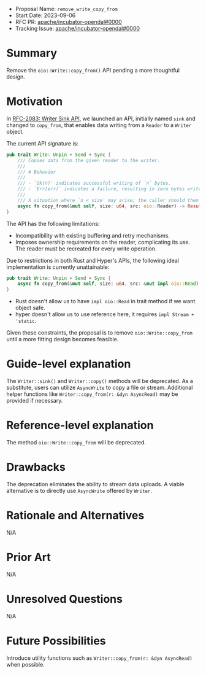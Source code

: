 - Proposal Name: `remove_write_copy_from`
- Start Date: 2023-09-06
- RFC PR: [apache/incubator-opendal#0000](https://github.com/apache/incubator-opendal/pull/0000)
- Tracking Issue: [apache/incubator-opendal#0000](https://github.com/apache/incubator-opendal/issues/0000)

# Summary

Remove the `oio::Write::copy_from()` API pending a more thoughtful design.

# Motivation

In [RFC-2083: Writer Sink API](./2083_writer_sink_api.md), we launched an API, initially named `sink` and changed to `copy_from`, that enables data writing from a `Reader` to a `Writer` object.

The current API signature is:

```rust
pub trait Write: Unpin + Send + Sync {
    /// Copies data from the given reader to the writer.
    ///
    /// # Behavior
    ///
    /// - `Ok(n)` indicates successful writing of `n` bytes.
    /// - `Err(err)` indicates a failure, resulting in zero bytes written.
    ///
    /// A situation where `n < size` may arise; the caller should then transmit the remaining bytes until the full amount is written.
    async fn copy_from(&mut self, size: u64, src: oio::Reader) -> Result<u64>;
}
```

The API has the following limitations:

- Incompatibility with existing buffering and retry mechanisms.
- Imposes ownership requirements on the reader, complicating its use. The reader must be recreated for every write operation.

Due to restrictions in both Rust and Hyper's APIs, the following ideal implementation is currently unattainable:

```rust
pub trait Write: Unpin + Send + Sync {
    async fn copy_from(&mut self, size: u64, src: &mut impl oio::Read) -> Result<u64>;
}
```

- Rust doesn't allow us to have `impl oio::Read` in trait method if we want object safe.
- hyper doesn't allow us to use reference here, it requires `impl Stream + 'static`.

Given these constraints, the proposal is to remove `oio::Write::copy_from` until a more fitting design becomes feasible.

# Guide-level explanation

The `Writer::sink()` and `Writer::copy()` methods will be deprecated. As a substitute, users can utilize `AsyncWrite` to copy a file or stream. Additional helper functions like `Writer::copy_from(r: &dyn AsyncRead)` may be provided if necessary.

# Reference-level explanation

The method `oio::Write::copy_from` will be deprecated.

# Drawbacks

The deprecation eliminates the ability to stream data uploads. A viable alternative is to directly use `AsyncWrite` offered by `Writer`.

# Rationale and Alternatives

N/A

# Prior Art

N/A

# Unresolved Questions

N/A

# Future Possibilities

Introduce utility functions such as `Writer::copy_from(r: &dyn AsyncRead)` when possible.
